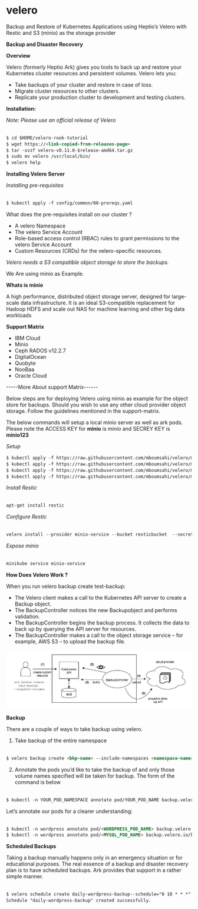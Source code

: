 # velero
Backup and Restore of Kubernetes Applications using Heptio’s Velero with Restic and S3 (minio) as the storage provider


**Backup and Disaster Recovery**

**Overview**

Velero (formerly Heptio Ark) gives you tools to back up and restore your Kubernetes cluster resources and persistent volumes. Velero lets you:

* Take backups of your cluster and restore in case of loss.
* Migrate cluster resources to other clusters.
* Replicate your production cluster to development and testing clusters.

**Installation:**

*Note: Please use an official release of Velero*

```markdown

$ cd $HOME/velero-rook-tutorial
$ wget https://<link-copied-from-releases-page>
$ tar -xvzf velero-v0.11.0-$release-amd64.tar.gz 
$ sudo mv velero /usr/local/bin/ 
$ velero help

```

**Installing Velero Server**

*Installing pre-requisites*

```markdown

$ kubectl apply -f config/common/00-prereqs.yaml

```

What does the pre-requisites install on our cluster ?

* A velero Namespace
* The velero Service Account
* Role-based access control (RBAC) rules to grant permissions to the velero Service Account
* Custom Resources (CRDs) for the velero-specific resources.

*Velero needs a S3 compatible object storage to store the backups.*

We Are using minio as Example.

**Whats is minio**

A high performance, distributed object storage server, designed for large-scale data infrastructure. It is an ideal S3-compatible replacement for Hadoop HDFS and scale out NAS for machine learning and other big data workloads



**Support Matrix**

* IBM Cloud
* Minio
* Ceph RADOS v12.2.7
* DigitalOcean
* Quobyte
* NooBaa
* Oracle Cloud

-----More About support Matrix------

Below steps are for deploying Velero using minio as example for the object store for backups. Should you wish to use any other cloud provider object storage. Follow the guidelines mentioned in the support-matrix.

The below commands will setup a local minio server as well as ark pods.
Please note the ACCESS KEY for **minio** is minio and SECREY KEY is **minio123**

*Setup*

```markdown
$ kubectl apply -f https://raw.githubusercontent.com/mboumsahi/velero/master/minio-deployment.yaml
$ kubectl apply -f https://raw.githubusercontent.com/mboumsahi/velero/master/minio-storage-location.yaml
$ kubectl apply -f https://raw.githubusercontent.com/mboumsahi/velero/master/minio-pvc.yaml
$ kubectl apply -f https://raw.githubusercontent.com/mboumsahi/velero/master/minio-service.yaml

```

*Install Restic*

```markdown

apt-get install restic

```

*Configure Restic*

```markdown

velero install --provider minio-service --bucket resticbucket  --secret-file=./credentials-velero --use-restic

```

*Expose minio*

```markdown

minikube service minio-service

```




**How Does Velero Work ?**

When you run velero backup create test-backup:

* The Velero client makes a call to the Kubernetes API server to create a Backup object.
* The BackupController notices the new Backupobject and performs validation.
* The BackupController begins the backup process. It collects the data to back up by querying the API server for resources.
* The BackupController makes a call to the object storage service – for example, AWS S3 – to upload the backup file.


![velero_how_it_work](images/velero_how_it_work.jpeg)

**Backup**

There are a couple of ways to take backup using velero.

1. Take backup of the entire namespace

```markdown

$ velero backup create <bkp-name> --include-namespaces <namespace-name>

```

2. Annotate the pods you’d like to take the backup of and only those volume names specified will be taken for backup. The form of the command is below

```markdown

$ kubectl -n YOUR_POD_NAMESPACE annotate pod/YOUR_POD_NAME backup.velero.io/backup-volumes=YOUR_VOLUME_NAME_1,YOUR_VOLUME_NAME_2,...

```

Let’s annotate our pods for a clearer understanding:

```markdown

$ kubectl -n wordpress annotate pod/<WORDPRESS_POD_NAME> backup.velero.io/backup-volumes=wordpress-persistent-storage
$ kubectl -n wordpress annotate pod/<MYSQL_POD_NAME> backup.velero.io/backup-volumes=mysql-persistent-storage

```

**Scheduled Backups**

Taking a backup manually happens only in an emergency situation or for educational purposes. The real essence of a backup and disaster recovery plan is to have scheduled backups. Ark provides that support in a rather simple manner.

```markdown

$ velero schedule create daily-wordpress-backup--schedule="0 10 * * *" --include-namespaces wordpress
Schedule "daily-wordpress-backup" created successfully.

```

















